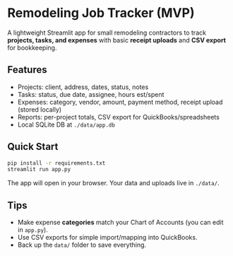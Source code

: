 # Remodeling Job Tracker (MVP)

A lightweight Streamlit app for small remodeling contractors to track **projects, tasks, and expenses** with basic **receipt uploads** and **CSV export** for bookkeeping.

## Features
- Projects: client, address, dates, status, notes
- Tasks: status, due date, assignee, hours est/spent
- Expenses: category, vendor, amount, payment method, receipt upload (stored locally)
- Reports: per-project totals, CSV export for QuickBooks/spreadsheets
- Local SQLite DB at `./data/app.db`

## Quick Start
```bash
pip install -r requirements.txt
streamlit run app.py
```
The app will open in your browser. Your data and uploads live in `./data/`.

## Tips
- Make expense **categories** match your Chart of Accounts (you can edit in `app.py`).
- Use CSV exports for simple import/mapping into QuickBooks.
- Back up the `data/` folder to save everything.
